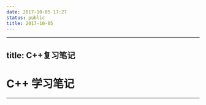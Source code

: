 ```yaml
---
date: 2017-10-05 17:27
status: public
title: 2017-10-05
---
```


---
title: C++复习笔记
---
# **C++ 学习笔记**

---


